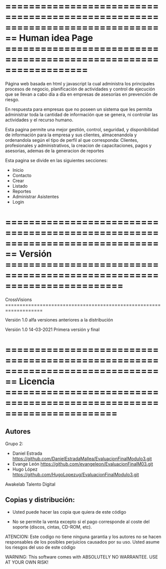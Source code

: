 ================================================================================
Human idea Page ==================================================================
================================================================================
Página web basada en html y javascript la cual administra los principales procesos de
negocio, planificación de actividades y control de ejecución que se llevan a
cabo día a día en empresas de asesorías en prevención de riesgo. 

En respuesta para empresas que no poseen un sistema que les permita 
administrar toda la cantidad de información que se genera, ni controlar las 
actividades y el recurso humano. 

Esta pagina permite una mejor gestión, control, seguridad, y disponibilidad 
de información para la empresa y sus clientes, almacenandola y ordenandola según
el tipo de perfil al que corresponda: Clientes, profesionales y administrativos, la creacion de capacitaciones, pagos y asesorias,
ademas de la generacion de reportes


Esta pagina se divide en las siguientes secciones:

- Inicio
- Contacto
- Crear 
- Listado
- Reportes
- Administrar Asistentes
- Login

================================================================================
Versión ========================================================================
================================================================================

CrossVisions ===================================================================

Versión 1.0 alfa versiones anteriores a la distribución

Versión 1.0 14-03-2021 Primera versión y final


================================================================================
Licencia =======================================================================
================================================================================

Autores
------------------------

Grupo 2:

- Daniel Estrada  https://github.com/DanielEstradaMallea/EvaluacionFinalModulo3.git
- Evange León https://github.com/evangeleon/EvaluacionFinalM03.git
- Hugo López https://github.com/HugoLopezug/EvaluacionFinalModulo3.git



Awakelab
Talento Digital 


Copias y distribución:
----------------------

- Usted puede hacer las copia que quiera de este código

- No se permite la venta excepto si el pago corresponde al coste
del soporte  (discos, cintas, CD-ROM, etc).

ATENCION:
    Este codigo no tiene ninguna garantia y los autores no se hacen
    responsables de los posibles perjuicios causados por su uso.
    Usted asume los riesgos del uso de este código

WARNING:
    This software comes with ABSOLUTELY NO WARRANTEE.
    USE AT YOUR OWN RISK!
